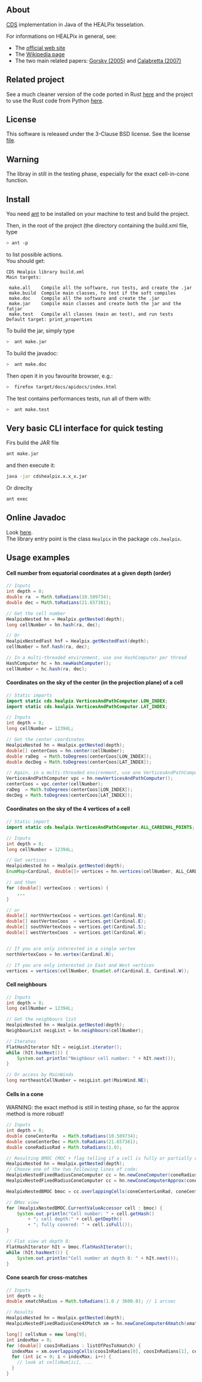 
About
-----

[CDS](http://cdsweb.u-strasbg.fr) implementation in Java of the HEALPix tesselation.

For informations on HEALPix in general, see:
- The [official web site](https://healpix.jpl.nasa.gov/)
- The [Wikipedia page](https://en.wikipedia.org/wiki/HEALPix)
- The two main related papers: [Gorsky (2005)](http://adsabs.harvard.edu/abs/2005ApJ...622..759G) and [Calabretta (2007)](http://adsabs.harvard.edu/abs/2007MNRAS.381..865C)

Related project
---------------

See a much cleaner version of the code ported in Rust [here](https://github.com/cds-astro/cds-healpix-rust) and the project to use the Rust code from Python [here](https://github.com/cds-astro/cds-healpix-python/). 

License
-------

This software is released under the 3-Clause BSD license.
See the license [file](LICENSE.md).  

Warning
-------

The libray in still in the testing phase, especially for the exact cell-in-cone function.

Install
-------

You need [ant](https://ant.apache.org/) to be installed on your machine to test and build the project.

Then, in the root of the project (the directory containing the build.xml file, type
```bash
> ant -p
```
to list possible actions.  
You should get:
```
CDS Healpix library build.xml
Main targets:

 make.all    Compile all the software, run tests, and create the .jar
 make.build  Compile main classes, to test if the soft compiles
 make.doc    Compile all the software and create the .jar
 make.jar    Compile main classes and create both the jar and the fatjar
 make.test   Compile all classes (main an test), and run tests
Default target: print_properties
```

To build the jar, simply type
```bash
>  ant make.jar
```

To build the javadoc:
```bash
>  ant make.doc
```
Then open it in you favourite browser, e.g.:
```bash
>  firefox target/docs/apidocs/index.html
```

The test contains performances tests, run all of them with:
```bash
>  ant make.test
```

Very basic CLI interface for quick testing
------------------------------------------

Firs build the JAR file
```bash
ant make.jar
```
and then execute it:
```bash
java -jar cdshealpix.x.x_x.jar
```

Or direclty
```bash
ant exec
```

Online Javadoc
--------------

Look [here](https://cds-astro.github.io/cds-healpix-java/apidocs/index.html).  
The library entry point is the class `Healpix` in the package `cds.healpix`.


Usage examples
--------------

#### Cell number from equatorial coordinates at a given depth (order) 

```java
// Inputs
int depth = 8;
double ra  = Math.toRadians(10.509734);
double dec = Math.toRadians(21.657381);

// Get the cell number
HealpixNested hn = Healpix.getNested(depth);
long cellNumber = hn.hash(ra, dec);

// Or
HealpixNestedFast hnf = Healpix.getNestedFast(depth);
cellNumber = hnf.hash(ra, dec);

// In a multi-threaded environment, use one HashComputer per thread
HashComputer hc = hn.newHashComputer();
cellNumber = hc.hash(ra, dec);
```

#### Coordinates on the sky of the center (in the projection plane) of a cell

```java
// Static imports
import static cds.healpix.VerticesAndPathComputer.LON_INDEX;
import static cds.healpix.VerticesAndPathComputer.LAT_INDEX;

// Inputs
int depth = 8;
long cellNumber = 12394L;

// Get the center coordinates
HealpixNested hn = Healpix.getNested(depth);
double[] centerCoos = hn.center(cellNumber);
double raDeg  = Math.toDegrees(centerCoos[LON_INDEX]);
double decDeg = Math.toDegrees(centerCoos[LAT_INDEX]);

// Again, in a multi-threaded environment, use one VerticesAndPathComputer per thread
VerticesAndPathComputer vpc = hn.newVerticesAndPathComputer();
centerCoos = vpc.center(cellNumber);
raDeg  = Math.toDegrees(centerCoos[LON_INDEX]);
decDeg = Math.toDegrees(centerCoos[LAT_INDEX]);
```

#### Coordinates on the sky of the 4 vertices of a cell

```java
// Static import
import static cds.healpix.VerticesAndPathComputer.ALL_CARDINAL_POINTS;

// Inputs
int depth = 8;
long cellNumber = 12394L;

// Get vertices
HealpixNested hn = Healpix.getNested(depth);
EnumMap<Cardinal, double[]> vertices = hn.vertices(cellNumber, ALL_CARDINAL_POINTS);

// and then
for (double[] vertexCoos : vertices) {
    ...
}

// or
double[] northVertexCoos = vertices.get(Cardinal.N);
double[] eastVertexCoos  = vertices.get(Cardinal.E);
double[] southVertexCoos = vertices.get(Cardinal.S);
double[] westVertexCoos  = vertices.get(Cardinal.W);


// If you are only interested in a single vertex
northVertexCoos = hn.vertex(Cardinal.N);

// If you are only interested in East and West vertices
vertices = vertices(cellNumber, EnumSet.of(Cardinal.E, Cardinal.W));
```

#### Cell neighbours

```java
// Inputs
int depth = 8;
long cellNumber = 12394L;

// Get the neighbours list
HealpixNested hn = Healpix.getNested(depth);
NeighbourList neigList = hn.neighbours(cellNumber);

// Iterates
FlatHashIterator hIt = neigList.iterator();
while (hIt.hasNext()) {
    System.out.println("Neighbour cell number: " + hIt.next());
}

// Or access by MainWinds
long northeastCellNumber = neigList.get(MainWind.NE);
```

#### Cells in a cone

WARNING: the exact method is still in testing phase, 
so far the approx method is more robust!

```java
// Inputs
int depth = 8;
double coneCenterRa  = Math.toRadians(10.509734);
double coneCenterDec = Math.toRadians(21.657381);
double coneRadiusRad = Math.toRadians(1.0);

// Resulting BMOC (MOC + flag telling if a cell is fully or partially overlapped by the cone)
HealpixNested hn = Healpix.getNested(depth);
// Choose one of the two following lines of code:
HealpixNestedFixedRadiusConeComputer cc = hn.newConeComputer(coneRadiusRad);       // beta code!!
HealpixNestedFixedRadiusConeComputer cc = hn.newConeComputerApprox(coneRadiusRad); // robust code

HealpixNestedBMOC bmoc = cc.overlappingCells(coneCenterLonRad, coneCenterLatRad);

// BMoc view
for (HealpixNestedBMOC.CurrentValueAccessor cell : bmoc) {
    System.out.println("Cell number: " + cell.getHash() 
        + "; cell depth:" + cell.getDepth()
        + "; fully covered: " + cell.isFull());
}

// Flat view at depth 8:
FlatHashIterator hIt = bmoc.flatHashIterator();
while (hIt.hasNext()) {
    System.out.println("Cell number at depth 8: " + hIt.next());
}
```

#### Cone search for cross-matches

```java
// Inputs
int depth = 8;
double xmatchRadius = Math.toRadians(1.0 / 3600.0); // 1 arcsec

// Results
HealpixNested hn = Healpix.getNested(depth);
HealpixNestedFixedRadiusCone4XMatch xm = hn.newConeComputer4Xmatch(xmatchRadius);

long[] cellsNum = new long[9];
int indexMax = 0;
for (double[] coosInRadians : listOfPosToXmatch) {
  indexMax = xm.overlappingCells(coosInRadians[0], coosInRadians[1], cellsNum);
  for (int ic = 0; i < indexMax; i++) {
    // look at cellsNum[ic], ...
  }
}
```




